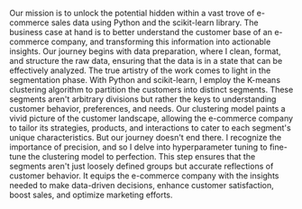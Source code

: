 Our mission is to unlock the potential hidden within a vast trove of e-commerce sales data using Python and the scikit-learn library. 
The business case at hand is to better understand the customer base of an e-commerce company, and transforming this information into actionable insights.
Our journey begins with data preparation, where I clean, format, and structure the raw data, ensuring that the data is in a state that can be effectively analyzed.
The true artistry of the work comes to light in the segmentation phase.
With Python and scikit-learn, I employ the K-means clustering algorithm to partition the customers into distinct segments. 
These segments aren't arbitrary divisions but rather the keys to understanding customer behavior, preferences, and needs. 
Our clustering model paints a vivid picture of the customer landscape, allowing the e-commerce company to tailor its strategies,
products, and interactions to cater to each segment's unique characteristics.
But our journey doesn't end there. I recognize the importance of precision, and so I delve into hyperparameter tuning to fine-tune the clustering model to perfection. 
This step ensures that the segments aren't just loosely defined groups but accurate reflections of customer behavior.
It equips the e-commerce company with the insights needed to make data-driven decisions, enhance customer satisfaction, boost sales, and optimize marketing efforts.
